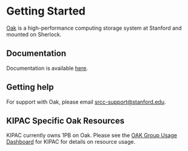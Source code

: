 # Getting Started

[Oak](https://uit.stanford.edu/service/oak-storage) is a high-performance computing storage system at Stanford and mounted on Sherlock.

## Documentation

Documentation is available [here](https://www.sherlock.stanford.edu/docs/storage/filesystems/#oak).

## Getting help

For support with Oak, please email srcc-support@stanford.edu.

## KIPAC Specific Oak Resources

KIPAC currently owns 1PB on Oak.
Please see the [OAK Group Usage Dashboard](https://srcc-lookout.stanford.edu/oak/o-kipac/?orgId=1&refresh=10m) for KIPAC for details on resource usage.
